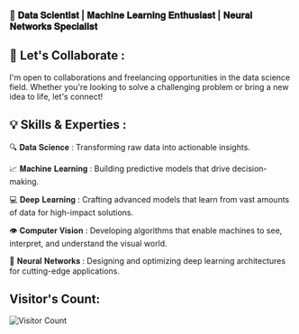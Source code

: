 ### 🚀 𝐃𝐚𝐭𝐚 𝐒𝐜𝐢𝐞𝐧𝐭𝐢𝐬𝐭 | 𝐌𝐚𝐜𝐡𝐢𝐧𝐞 𝐋𝐞𝐚𝐫𝐧𝐢𝐧𝐠 𝐄𝐧𝐭𝐡𝐮𝐬𝐢𝐚𝐬𝐭 | 𝐍𝐞𝐮𝐫𝐚𝐥 𝐍𝐞𝐭𝐰𝐨𝐫𝐤𝐬 𝐒𝐩𝐞𝐜𝐢𝐚𝐥𝐢𝐬𝐭


## 🤝 Let's Collaborate :
I'm open to collaborations and freelancing opportunities in the data science field. Whether you're looking to solve a challenging problem or bring a new idea to life, let's connect!


## 💡 Skills & Experties :

🔍 𝐃𝐚𝐭𝐚 𝐒𝐜𝐢𝐞𝐧𝐜𝐞 : Transforming raw data into actionable insights.

📈 𝐌𝐚𝐜𝐡𝐢𝐧𝐞 𝐋𝐞𝐚𝐫𝐧𝐢𝐧𝐠 : Building predictive models that drive decision-making.

💻 𝐃𝐞𝐞𝐩 𝐋𝐞𝐚𝐫𝐧𝐢𝐧𝐠 : Crafting advanced models that learn from vast amounts of data for high-impact solutions.

👁️ 𝐂𝐨𝐦𝐩𝐮𝐭𝐞𝐫 𝐕𝐢𝐬𝐢𝐨𝐧 :  Developing algorithms that enable machines to see, interpret, and understand the visual world.

🧠 𝐍𝐞𝐮𝐫𝐚𝐥 𝐍𝐞𝐭𝐰𝐨𝐫𝐤𝐬 : Designing and optimizing deep learning architectures for cutting-edge applications.


## Visitor's Count:

![Visitor Count](https://profile-counter.glitch.me/Lokesh5141/count.svg)


<!---
Lokesh5141/Lokesh5141 is a ✨ special ✨ repository because its `README.md` (this file) appears on your GitHub profile.
You can click the Preview link to take a look at your changes.
--->
